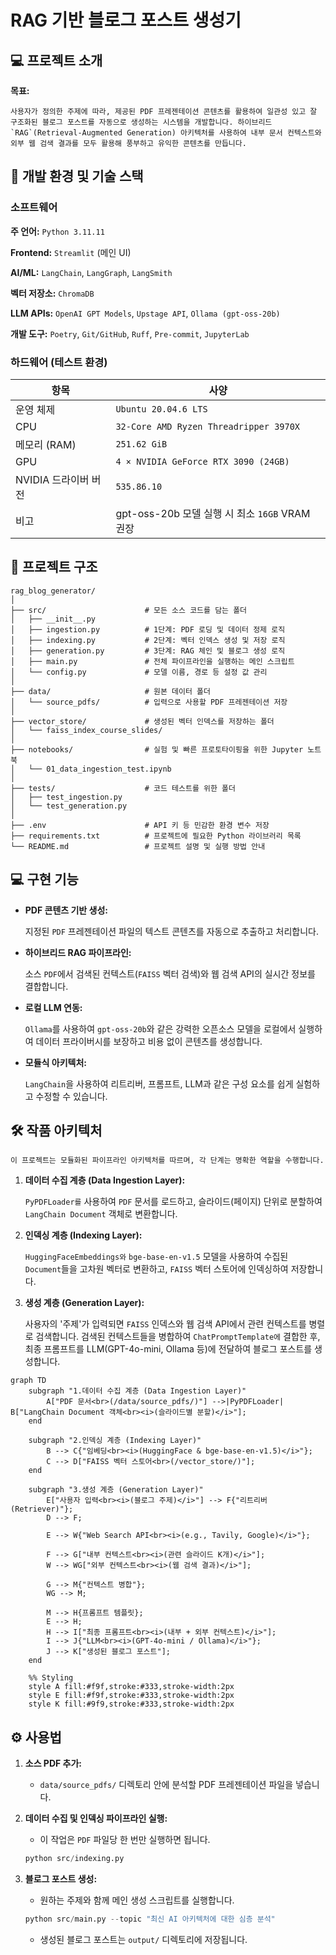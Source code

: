 # **RAG 기반 블로그 포스트 생성기**

## **💻 프로젝트 소개**

**목표:**

    사용자가 정의한 주제에 따라, 제공된 PDF 프레젠테이션 콘텐츠를 활용하여 일관성 있고 잘 구조화된 블로그 포스트를 자동으로 생성하는 시스템을 개발합니다. 하이브리드 `RAG`(Retrieval-Augmented Generation) 아키텍처를 사용하여 내부 문서 컨텍스트와 외부 웹 검색 결과를 모두 활용해 풍부하고 유익한 콘텐츠를 만듭니다.

## **🔨 개발 환경 및 기술 스택**

### **소프트웨어**

**주 언어:**
    `Python 3.11.11`

**Frontend:**
    `Streamlit` (메인 UI)

**AI/ML:**
    `LangChain`, `LangGraph`, `LangSmith`

**벡터 저장소:**
    `ChromaDB`

**LLM APIs:**
    `OpenAI GPT Models`, `Upstage API`, `Ollama (gpt-oss-20b)`

**개발 도구:**
    `Poetry`, `Git/GitHub`, `Ruff`, `Pre-commit`, `JupyterLab`

### **하드웨어 (테스트 환경)**

| 항목 | 사양 |
|---|---|
| 운영 체제 | `Ubuntu 20.04.6 LTS` |
| CPU | `32-Core AMD Ryzen Threadripper 3970X` |
| 메모리 (RAM) | `251.62 GiB` |
| GPU | `4 × NVIDIA GeForce RTX 3090 (24GB)` |
| NVIDIA 드라이버 버전 | `535.86.10` |
| 비고 | gpt-oss-20b 모델 실행 시 최소 `16GB` VRAM 권장 |

## **📁 프로젝트 구조**

```text
rag_blog_generator/
│
├── src/                      # 모든 소스 코드를 담는 폴더
│   ├── __init__.py
│   ├── ingestion.py          # 1단계: PDF 로딩 및 데이터 정제 로직
│   ├── indexing.py           # 2단계: 벡터 인덱스 생성 및 저장 로직
│   ├── generation.py         # 3단계: RAG 체인 및 블로그 생성 로직
│   ├── main.py               # 전체 파이프라인을 실행하는 메인 스크립트
│   └── config.py             # 모델 이름, 경로 등 설정 값 관리
│
├── data/                     # 원본 데이터 폴더
│   └── source_pdfs/          # 입력으로 사용할 PDF 프레젠테이션 저장
│
├── vector_store/             # 생성된 벡터 인덱스를 저장하는 폴더
│   └── faiss_index_course_slides/
│
├── notebooks/                # 실험 및 빠른 프로토타이핑을 위한 Jupyter 노트북
│   └── 01_data_ingestion_test.ipynb
│
├── tests/                    # 코드 테스트를 위한 폴더
│   ├── test_ingestion.py
│   └── test_generation.py
│
├── .env                      # API 키 등 민감한 환경 변수 저장
├── requirements.txt          # 프로젝트에 필요한 Python 라이브러리 목록
└── README.md                 # 프로젝트 설명 및 실행 방법 안내
```

## **💻 구현 기능**

* **PDF 콘텐츠 기반 생성:**

    지정된 `PDF` 프레젠테이션 파일의 텍스트 콘텐츠를 자동으로 추출하고 처리합니다.

* **하이브리드 RAG 파이프라인:**

    소스 `PDF`에서 검색된 컨텍스트(`FAISS` 벡터 검색)와 웹 검색 API의 실시간 정보를 결합합니다.

* **로컬 LLM 연동:**

    `Ollama`를 사용하여 `gpt-oss-20b`와 같은 강력한 오픈소스 모델을 로컬에서 실행하여 데이터 프라이버시를 보장하고 비용 없이 콘텐츠를 생성합니다.

* **모듈식 아키텍처:**

    `LangChain`을 사용하여 리트리버, 프롬프트, LLM과 같은 구성 요소를 쉽게 실험하고 수정할 수 있습니다.


## **🛠️ 작품 아키텍처**

    이 프로젝트는 모듈화된 파이프라인 아키텍처를 따르며, 각 단계는 명확한 역할을 수행합니다.

1. **데이터 수집 계층 (Data Ingestion Layer):**

    `PyPDFLoader를` 사용하여 `PDF` 문서를 로드하고, 슬라이드(페이지) 단위로 분할하여 `LangChain Document` 객체로 변환합니다.

2. **인덱싱 계층 (Indexing Layer):**

    `HuggingFaceEmbeddings와` `bge-base-en-v1.5` 모델을 사용하여 수집된 `Document`들을 고차원 벡터로 변환하고, `FAISS` 벡터 스토어에 인덱싱하여 저장합니다.

3. **생성 계층 (Generation Layer):**

    사용자의 '주제'가 입력되면 `FAISS` 인덱스와 웹 검색 API에서 관련 컨텍스트를 병렬로 검색합니다. 검색된 컨텍스트들을 병합하여 `ChatPromptTemplate에` 결합한 후, 최종 프롬프트를 LLM(GPT-4o-mini, Ollama 등)에 전달하여 블로그 포스트를 생성합니다.

```mermaid
graph TD
    subgraph "1.데이터 수집 계층 (Data Ingestion Layer)"
        A["PDF 문서<br>(/data/source_pdfs/)"] -->|PyPDFLoader| B["LangChain Document 객체<br><i>(슬라이드별 분할)</i>"];
    end

    subgraph "2.인덱싱 계층 (Indexing Layer)"
        B --> C{"임베딩<br><i>(HuggingFace & bge-base-en-v1.5)</i>"};
        C --> D["FAISS 벡터 스토어<br>(/vector_store/)"];
    end

    subgraph "3.생성 계층 (Generation Layer)"
        E["사용자 입력<br><i>(블로그 주제)</i>"] --> F{"리트리버 (Retriever)"};
        D --> F;

        E --> W{"Web Search API<br><i>(e.g., Tavily, Google)</i>"};

        F --> G["내부 컨텍스트<br><i>(관련 슬라이드 K개)</i>"];
        W --> WG["외부 컨텍스트<br><i>(웹 검색 결과)</i>"];

        G --> M{"컨텍스트 병합"};
        WG --> M;

        M --> H{프롬프트 템플릿};
        E --> H;
        H --> I["최종 프롬프트<br><i>(내부 + 외부 컨텍스트)</i>"];
        I --> J{"LLM<br><i>(GPT-4o-mini / Ollama)</i>"};
        J --> K["생성된 블로그 포스트"];
    end

    %% Styling
    style A fill:#f9f,stroke:#333,stroke-width:2px
    style E fill:#f9f,stroke:#333,stroke-width:2px
    style K fill:#9f9,stroke:#333,stroke-width:2px
```

## **⚙️ 사용법**

1. **소스 PDF 추가:**

    * `data/source_pdfs/` 디렉토리 안에 분석할 PDF 프레젠테이션 파일을 넣습니다.

2. **데이터 수집 및 인덱싱 파이프라인 실행:**

    * 이 작업은 `PDF` 파일당 한 번만 실행하면 됩니다.

    ```python
    python src/indexing.py
    ```

3. **블로그 포스트 생성:**

    * 원하는 주제와 함께 메인 생성 스크립트를 실행합니다.

    ```python
    python src/main.py --topic "최신 AI 아키텍처에 대한 심층 분석"
    ```


    * 생성된 블로그 포스트는 `output/` 디렉토리에 저장됩니다.
